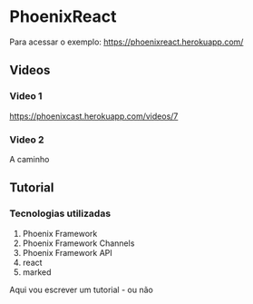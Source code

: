 # PhoenixReact

Para acessar o exemplo: https://phoenixreact.herokuapp.com/

## Videos

### Video 1
https://phoenixcast.herokuapp.com/videos/7

### Video 2
A caminho

## Tutorial

### Tecnologias utilizadas

1. Phoenix Framework
2. Phoenix Framework Channels
3. Phoenix Framework API
4. react
5. marked

Aqui vou escrever um tutorial - ou não
